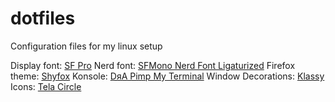 # dotfiles
Configuration files for my linux setup

Display font: [SF Pro](https://github.com/sahibjotsaggu/San-Francisco-Pro-Fonts)
Nerd font: [SFMono Nerd Font Ligaturized](https://github.com/shaunsingh/SFMono-Nerd-Font-Ligaturized)
Firefox theme: [Shyfox](https://github.com/Naezr/ShyFox)
Konsole: [DяA Pimp My Terminal](https://drasite.com/blog/Pimp%20my%20terminal)
Window Decorations: [Klassy](https://github.com/paulmcauley/klassy)
Icons: [Tela Circle](https://github.com/vinceliuice/Tela-circle-icon-theme)
